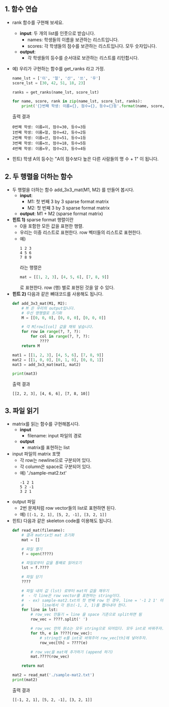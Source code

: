 ## 1. 함수 연습
- rank 함수를 구현해 보세요.
    - **input**: 두 개의 list를 인풋으로 받습니다.
        - names: 학생들의 이름을 보관하는 리스트입니다.
        - scores: 각 학생들의 점수를 보관하는 리스트입니다. 모두 숫자입니다.
    - **output**: 
        - 각 학생들의 등수를 순서대로 보관하는 리스트를 리턴합시다.
- 예) 우리가 구현하는 함수를 get_ranks 라고 가정.
    ```python
    name_lst = ['이', '얼', '산', '쓰', '우']
    score_lst = [30, 42, 51, 18, 23]

    ranks = get_ranks(name_lst, score_lst)

    for name, score, rank in zip(name_lst, score_lst, ranks):
        print('{}번째 학생: 이름={}, 점수={}, 등수={}등'.format(name, score, rank))
    ```
    출력 결과
    ```
    0번째 학생: 이름=이, 점수=30, 등수=3등
    1번째 학생: 이름=얼, 점수=42, 등수=2등
    2번째 학생: 이름=산, 점수=51, 등수=1등
    3번째 학생: 이름=쓰, 점수=18, 등수=5등
    4번째 학생: 이름=우, 점수=23, 등수=4등
    ```
    
- 힌트) 학생 A의 등수는 "A의 점수보다 높은 다른 사람들의 명 수 + 1" 이 됩니다.


## 2. 두 행렬을 더하는 함수
- 두 행렬을 더하는 함수 add_3x3_mat(M1, M2) 를 만들어 봅시다.
    - **input**:
        - M1: 첫 번째 3 by 3 sparse format matrix
        - M2: 첫 번째 3 by 3 sparse format matrix
    - **output**: M1 + M2 (sparse format matrix)
- **힌트 1)** sparse format 행렬이란
    - 0을 포함한 모든 값을 표현한 행렬.
    - 우리는 이중 리스트로 표현한다. row 벡터들의 리스트로 표현한다.
    - 예)
        ```
        1 2 3
        4 5 6
        7 8 9
        ```
        라는 행렬은
        ```python
        mat = [[1, 2, 3], [4, 5, 6], [7, 8, 9]]
        ```
        로 표현한다. row (행) 별로 표현된 것을 알 수 있다.
- **힌트 2)** 다음과 같은 뼈대코드를 사용해도 됩니다.
    ```python
    def add_3x3_mat(M1, M2):
        # M 은 우리의 output입니다.
        # 우선 영행렬로 초기화
        M = [[0, 0, 0], [0, 0, 0], [0, 0, 0]]

        # 각 M[row][col] 값을 채워 넣습니다.
        for row in range(?, ?, ?):
            for col in range(?, ?, ?):
                ????
        return M

    mat1 = [[1, 2, 3], [4, 5, 6], [7, 8, 9]]
    mat2 = [[1, 0, 0], [0, 1, 0], [0, 0, 1]]
    mat3 = add_3x3_mat(mat1, mat2)
    
    print(mat3)
    ```
    출력 결과
    ```
    [[2, 2, 3], [4, 6, 6], [7, 8, 10]]
    ```

## 3. 파일 읽기
- matrix를 읽는 함수를 구현해봅시다.
    - **input**
        - filename: input 파일의 경로
    - **output**
        - matrix를 표현하는 list
- input 파일의 matrix 포맷
    - 각 row는 newline으로 구분되어 있다.
    - 각 column은 space로 구분되어 있다.
    - 예) './sample-mat2.txt'
        ```
        -1 2 1
        5 2 -1
        3 2 1
        ```
- output 파일
    - 2번 문제처럼 row vector들의 list로 표현하면 된다.
    - 예) `[[-1, 2, 1], [5, 2, -1], [3, 2, 1]]`
- 힌트) 다음과 같은 skeleton code를 이용해도 됩니다.
    ```python
    def read_mat(filename):
        # 결과 matrix인 mat 초기화
        mat = []

        # 파일 열기
        f = open(????)

        # 파일로부터 값을 통째로 읽어오기
        lst = f.????

        # 파일 닫기
        ????

        # 파일 내의 값 (lst) 로부터 mat의 값을 채우기
        #  - 각 line은 row vector를 표현하는 string이다.
        #  - ex) sample-mat2.txt의 첫 번째 row 인 경우, line = '-1 2 1' 이 된다.
        #        line에서 각 원소(-1, 2, 1)를 뽑아내야 한다.
        for line in lst:
            # row_vec 만들기 = line 을 space 기준으로 split하면 됨
            row_vec = ????.split(' ')

            # row_vec 안의 원소는 모두 string으로 되어있다. 모두 int로 바꿔주자.
            for th, e in ????(row_vec):
                # string인 e를 int로 바꿔주어 row_vec[th]에 넣어주자.
                row_vec[th] = ????(e)

            # row_vec을 mat에 추가하기 (append 하기)
            mat.????(row_vec)

        return mat

    mat2 = read_mat('./sample-mat2.txt')
    print(mat2)
    ```
    출력 결과
    ```
    [[-1, 2, 1], [5, 2, -1], [3, 2, 1]]
    ```
